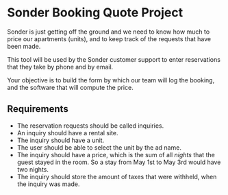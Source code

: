 # Sonder Booking Quote Project

Sonder is just getting off the ground and we need to know how much to price our apartments (units), and to keep track of the requests that have been made.

This tool will be used by the Sonder customer support to enter reservations that they take by phone and by email.

Your objective is to build the form by which our team will log the booking, and the software that will compute the price.

## Requirements

- The reservation requests should be called inquiries.
- An inquiry should have a rental site.
- The inquiry should have a unit.
- The user should be able to select the unit by the ad name.
- The inquiry should have a price, which is the sum of all _nights_ that the guest stayed in the room. So a stay from May 1st to May 3rd would have two nights.
- The inquiry should store the amount of taxes that were withheld, when the inquiry was made.
